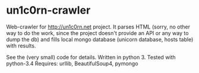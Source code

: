 un1c0rn-crawler
===============

Web-crawler for http://un1c0rn.net project. It parses HTML (sorry, no other way to do the work,
since the project doesn't provide an API or any way to dump the db) and fills local mongo database
(unicorn database, hosts table) with results.

See the (very small) code for details. Written in python 3. Tested with python-3.4
Requires: urllib, BeautifulSoup4, pymongo
